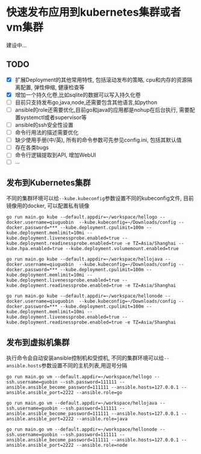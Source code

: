 # 快速发布应用到kubernetes集群或者vm集群

建设中...

## TODO

- [x] 扩展Deployment的其他常用特性, 包括滚动发布的策略, cpu和内存的资源隔离配置, 弹性伸缩, 健康检查等
- [x] 增加一个持久化卷,比如sqlite的数据可以写入持久化卷
- [ ] 目前只支持发布go,java,node,还需要包含其他语言,如python
- [ ] ansible的role还需要优化,目前go和java的应用都是nohup在后台执行, 需要配置systemctl或者supervisor等
- [ ] ansible的ssh安全性设置
- [ ] 命令行用法的描述需要优化
- [ ] 缺少使用手册(中/英), 所有的命令参数可先参见config.ini, 包括其默认值
- [ ] 存在各类bugs
- [ ] 命令行逻辑提取到API, 增加WebUI
- [ ] ...

## 发布到Kubernetes集群

不同的集群环境可以给`--kube.kubeconfig`参数设置不同的kubeconfig文件, 目前镜像用的docker, 可以配置私有镜像

```
go run main.go kube --default.appdir=~/workspace/hellogo --docker.username=qiuguobin  --kube.kubeconfig=~/Downloads/config --docker.password=*** --kube.deployment.cpulimit=100m --kube.deployment.memlimit=10mi --kube.deployment.livenessprobe.enabled=true --kube.deployment.readinessprobe.enabled=true -e TZ=Asia/Shanghai --kube.hpa.enabled=true --kube.deployment.volumemount.enabled=true

go run main.go kube --default.appdir=~/workspace/hellojava --docker.username=qiuguobin  --kube.kubeconfig=~/Downloads/config --docker.password=*** --kube.deployment.cpulimit=100m --kube.deployment.memlimit=10mi --kube.deployment.livenessprobe.enabled=true --kube.deployment.readinessprobe.enabled=true -e TZ=Asia/Shanghai

go run main.go kube --default.appdir=~/workspace/hellonode --docker.username=qiuguobin  --kube.kubeconfig=~/Downloads/config --docker.password=*** --kube.deployment.cpulimit=100m --kube.deployment.memlimit=10mi --kube.deployment.livenessprobe.enabled=true --kube.deployment.readinessprobe.enabled=true -e TZ=Asia/Shanghai
```

## 发布到虚拟机集群

执行命令会自动安装ansible控制机和受控机, 不同的集群环境可以给`--ansible.hosts`参数设置不同的主机列表,用逗号分隔

```
go run main.go vm --default.appdir=~/workspace/hellogo --ssh.username=guobin --ssh.password=111111 --ansible.ansible_become_password=111111 --ansible.hosts=127.0.0.1 --ansible.ansible_port=2222 --ansible.role=go

go run main.go vm --default.appdir=~/workspace/hellojava --ssh.username=guobin --ssh.password=111111 --ansible.ansible_become_password=111111 --ansible.hosts=127.0.0.1 --ansible.ansible_port=2222 --ansible.role=java

go run main.go vm --default.appdir=~/workspace/hellonode --ssh.username=guobin --ssh.password=111111 --ansible.ansible_become_password=111111 --ansible.hosts=127.0.0.1 --ansible.ansible_port=2222 --ansible.role=node
```
